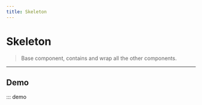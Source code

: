 ```yaml
---
title: Skeleton
---
```


# Skeleton

> Base component, contains and wrap all the other components.

---

## Demo

::: demo
<template>
    <section>
        <o-field grouped group-multiline>
            <div class="control">
                <o-switch v-model="animated">Animated</o-switch>
            </div>
        </o-field>
        <o-skeleton width="20%" :animated="animated"></o-skeleton>
        <o-skeleton width="40%" :animated="animated"></o-skeleton>
        <o-skeleton width="80%" :animated="animated"></o-skeleton>
        <o-skeleton :animated="animated"></o-skeleton>
    </section>
</template>

<script>
export default {
    data() {
        return {
            animated: true
        }
    }
}
</script>

